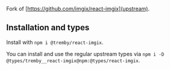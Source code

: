 Fork of [https://github.com/imgix/react-imgix](upstream).

## Installation and types

Install with `npm i @tremby/react-imgix`.

You can install and use the regular upstream types via `npm i -D @types/tremby__react-imgix@npm:@types/react-imgix`.
